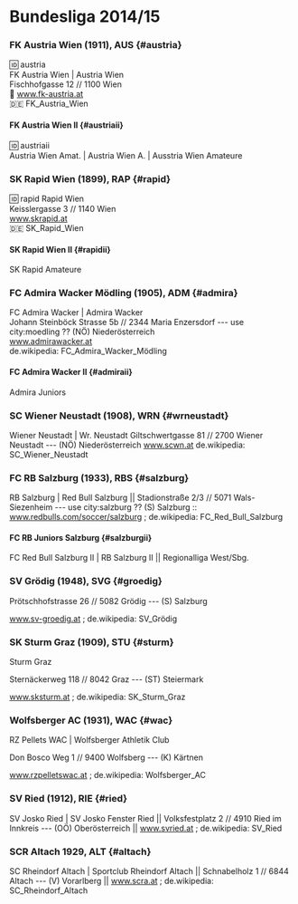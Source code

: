 
<!--

#######################
# Bundesliga 2014/15
#
# - 10 Teams

try a new alternative format using markdown
 - two flavors? - list and table (table practical, possible ??)

  format:
- ignore headings w/ level one and two
  are used for comments (to structure list)

-  sub team - use h+1 e.g. h4
-  first line is for alternative names

 use (three)  ---   for (visible) end of lines comments (get printed in document)


allow  ; or || or :: as record/line separators
  use  = or * or    for alternatives (do NOT use | - ??? why? why not?)
  
  use * or   only for official language alternatives e.g. french and flemish e.g for brussels * br..
  
  -- find another symbol/symbols ??? any candidates ?? ()
  
   allow de.wikipedia:  short format emoji e.g. :de:

 -->



# Bundesliga 2014/15


<!--
  use note: w/o comment ??
  
 note: use three letter codes from bundesliga.at
 -->



### FK Austria Wien  (1911),  AUS   {#austria}

:id: austria  
FK Austria Wien | Austria Wien  
Fischhofgasse 12 // 1100 Wien  
:link: www.fk-austria.at    
:de: FK_Austria_Wien

#### FK Austria Wien II     {#austriaii}

:id: austriaii  
Austria Wien Amat. | Austria Wien A. | Ausstria Wien Amateure


### SK Rapid Wien (1899), RAP    {#rapid}

:id: rapid
Rapid Wien  
Keisslergasse 3 // 1140 Wien   
www.skrapid.at                 
:de: SK_Rapid_Wien

#### SK Rapid Wien II  {#rapidii}

SK Rapid Amateure


### FC Admira Wacker Mödling (1905), ADM   {#admira}

FC Admira Wacker | Admira Wacker   
Johann Steinböck Strasse 5b // 2344 Maria Enzersdorf       --- use city:moedling ??  (NÖ) Niederösterreich   
www.admirawacker.at    
de.wikipedia: FC_Admira_Wacker_Mödling

####  FC Admira Wacker II  {#admiraii}

Admira Juniors


### SC Wiener Neustadt  (1908), WRN  {#wrneustadt}

Wiener Neustadt | Wr. Neustadt
Giltschwertgasse 81 // 2700 Wiener Neustadt     --- (NÖ) Niederösterreich
www.scwn.at
de.wikipedia: SC_Wiener_Neustadt


### FC RB Salzburg  (1933), RBS   {#salzburg}

RB Salzburg | Red Bull Salzburg   ||
Stadionstraße 2/3 // 5071 Wals-Siezenheim     ---  use city:salzburg  ??   (S) Salzburg   ::
www.redbulls.com/soccer/salzburg  ;
de.wikipedia: FC_Red_Bull_Salzburg

#### FC RB Juniors Salzburg  {#salzburgii}

FC Red Bull Salzburg II | RB Salzburg II   ||
Regionalliga West/Sbg.



### SV Grödig (1948), SVG   {#groedig}

Prötschhofstrasse 26 // 5082 Grödig      --- (S) Salzburg

www.sv-groedig.at  ;
de.wikipedia: SV_Grödig


### SK Sturm Graz (1909), STU   {#sturm}

Sturm Graz

Sternäckerweg 118 // 8042 Graz         --- (ST) Steiermark

www.sksturm.at ;
de.wikipedia: SK_Sturm_Graz


### Wolfsberger AC (1931), WAC  {#wac}

RZ Pellets WAC | Wolfsberger Athletik Club

Don Bosco Weg 1 // 9400 Wolfsberg        --- (K) Kärtnen

www.rzpelletswac.at ;
de.wikipedia: Wolfsberger_AC


### SV Ried  (1912), RIE  {#ried}

SV Josko Ried | SV Josko Fenster Ried   ||
Volksfestplatz 2 // 4910 Ried im Innkreis   --- (OÖ) Oberösterreich  ||
www.svried.at   ;
de.wikipedia: SV_Ried


### SCR Altach 1929, ALT  {#altach}

SC Rheindorf Altach | Sportclub Rheindorf Altach   ||
Schnabelholz 1 // 6844 Altach       --- (V) Vorarlberg     ||
www.scra.at   ;
de.wikipedia: SC_Rheindorf_Altach


<!--
 # note:
 #  2014/15
 #   ++   SCR Altach
 #   --   FC Wacker Innsbruck
 #  2013/14
 #   ++   SV Grödig
 #   --   SV Mattersburg
-->
